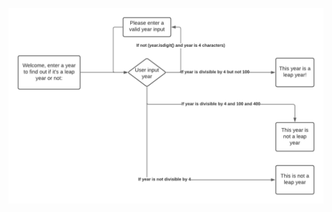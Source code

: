 ![Image of updated flowchart for my leap year program with error handling](https://github.com/megan-black/362-hw3/blob/master/flowchart.png)
